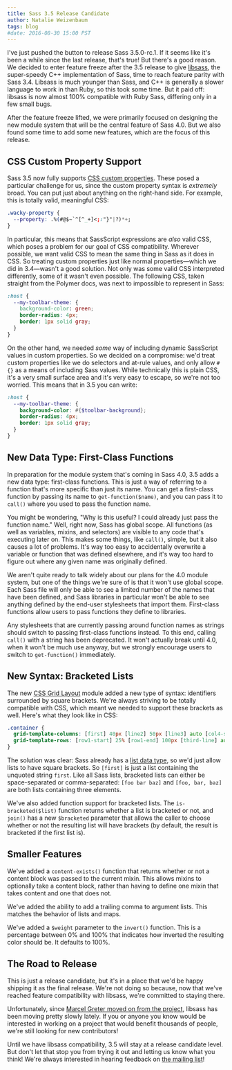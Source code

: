 ```yaml
---
title: Sass 3.5 Release Candidate
author: Natalie Weizenbaum
tags: blog
#date: 2016-08-30 15:00 PST
---
```


I've just pushed the button to release Sass 3.5.0-rc.1. If it seems like it's
been a while since the last release, that's true! But there's a good reason. We
decided to enter feature freeze after the 3.5 release to give
[libsass](/libsass), the super-speedy C++ implementation of Sass, time to reach
feature parity with Sass 3.4. Libsass is much younger than Sass, and C++ is
generally a slower language to work in than Ruby, so this took some time. But it
paid off: libsass is now almost 100% compatible with Ruby Sass, differing only
in a few small bugs.

After the feature freeze lifted, we were primarily focused on designing the new
module system that will be the central feature of Sass 4.0. But we also found
some time to add some new features, which are the focus of this release.

## CSS Custom Property Support

Sass 3.5 now fully supports [CSS custom
properties](https://developer.mozilla.org/en-US/docs/Web/CSS/Using_CSS_variables).
These posed a particular challenge for us, since the custom property syntax is
_extremely_ broad. You can put just about anything on the right-hand side. For
example, this is totally valid, meaningful CSS:

```css
.wacky-property {
  --property: .%(#@$~`^[^_+]<;:"}"|?)*+;
}
```

In particular, this means that SassScript expressions are _also_ valid CSS,
which poses a problem for our goal of CSS compatibility. Wherever possible, we
want valid CSS to mean the same thing in Sass as it does in CSS. So treating
custom properties just like normal properties—which we did in 3.4—wasn't a good
solution. Not only was some valid CSS interpreted differently, some of it wasn't
even possible. The following CSS, taken straight from the Polymer docs, was next
to impossible to represent in Sass:

```css
:host {
  --my-toolbar-theme: {
    background-color: green;
    border-radius: 4px;
    border: 1px solid gray;
  }
}
```

On the other hand, we needed _some_ way of including dynamic SassScript values
in custom properties. So we decided on a compromise: we'd treat custom
properties like we do selectors and at-rule values, and only allow `#{}` as a
means of including Sass values. While technically this is plain CSS, it's a very
small surface area and it's very easy to escape, so we're not too worried. This
means that in 3.5 you can write:

```scss
:host {
  --my-toolbar-theme: {
    background-color: #{$toolbar-background};
    border-radius: 4px;
    border: 1px solid gray;
  }
}
```

## New Data Type: First-Class Functions

In preparation for the module system that's coming in Sass 4.0, 3.5 adds a new
data type: first-class functions. This is just a way of referring to a function
that's more specific than just its name. You can get a first-class function by
passing its name to `get-function($name)`, and you can pass it to `call()` where
you used to pass the function name.

You might be wondering, "Why is this useful? I could already just pass the
function name." Well, right now, Sass has global scope. All functions (as well
as variables, mixins, and selectors) are visible to any code that's executing
later on. This makes some things, like `call()`, simple, but it also causes a
lot of problems. It's way too easy to accidentally overwrite a variable or
function that was defined elsewhere, and it's way too hard to figure out where
any given name was originally defined.

We aren't quite ready to talk widely about our plans for the 4.0 module system,
but one of the things we're sure of is that it won't use global scope. Each Sass
file will only be able to see a limited number of the names that have been
defined, and Sass libraries in particular won't be able to see anything defined
by the end-user stylesheets that import them. First-class functions allow users
to pass functions they define to libraries.

Any stylesheets that are currently passing around function names as strings
should switch to passing first-class functions instead. To this end, calling
`call()` with a string has been deprecated. It won't actually break until 4.0,
when it won't be much use anyway, but we strongly encourage users to switch to
`get-function()` immediately.

## New Syntax: Bracketed Lists

The new [CSS Grid
Layout](https://css-tricks.com/snippets/css/complete-guide-grid/) module added a
new type of syntax: identifiers surrounded by square brackets. We're always
striving to be totally compatible with CSS, which meant we needed to support
these brackets as well. Here's what they look like in CSS:

```css
.container {
  grid-template-columns: [first] 40px [line2] 50px [line3] auto [col4-start] 50px [five] 40px [end];
  grid-template-rows: [row1-start] 25% [row1-end] 100px [third-line] auto [last-line];
}
```

The solution was clear: Sass already has a [list data
type](/documentation/file.SASS_REFERENCE.html#lists), so we'd just allow lists
to have square brackets. So `[first]` is just a list containing the unquoted
string `first`. Like all Sass lists, bracketed lists can either be
space-separated or comma-separated: `[foo bar baz]` and `[foo, bar, baz]` are
both lists containing three elements.

We've also added function support for bracketed lists. The `is-bracketed($list)`
function returns whether a list is bracketed or not, and `join()` has a new
`$bracketed` parameter that allows the caller to choose whether or not the
resulting list will have brackets (by default, the result is bracketed if the
first list is).

## Smaller Features

We've added a `content-exists()` function that returns whether or not a content
block was passed to the current mixin. This allows mixins to optionally take a
content block, rather than having to define one mixin that takes content and one
that does not.

We've added the ability to add a trailing comma to argument lists. This matches
the behavior of lists and maps.

We've added a `$weight` parameter to the `invert()` function. This is a
percentage between 0% and 100% that indicates how inverted the resulting color
should be. It defaults to 100%.

## The Road to Release

This is just a release candidate, but it's in a place that we'd be happy
shipping it as the final release. We're not doing so because, now that we've
reached feature compatibility with libsass, we're committed to staying there.

Unfortunately, since [Marcel Greter moved on from the
project](/blog/thank-you-marcel), libsass has been moving pretty slowly lately.
If you or anyone you know would be interested in working on a project that would
benefit thousands of people, we're still looking for new contributors!

Until we have libsass compatibility, 3.5 will stay at a release candidate level.
But don't let that stop you from trying it out and letting us know what you
think! We're always interested in hearing feedback on [the mailing
list](https://groups.google.com/forum/#!forum/sass-lang)!
